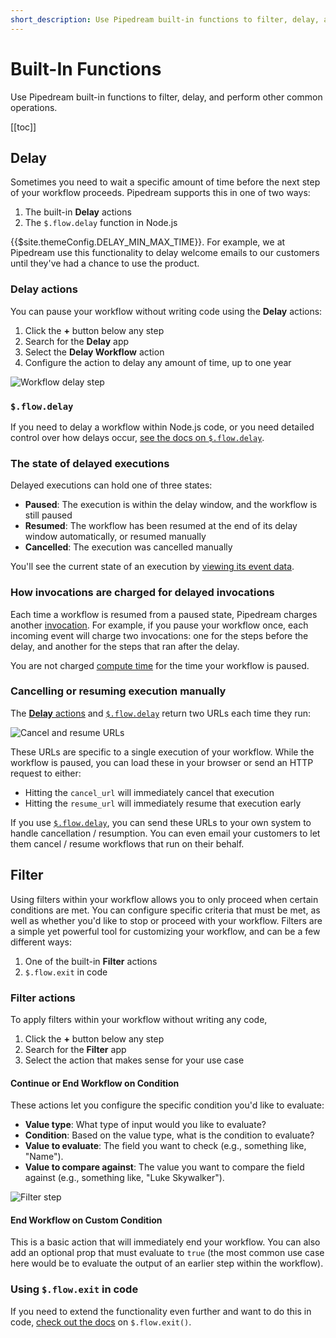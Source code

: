 ```yaml
---
short_description: Use Pipedream built-in functions to filter, delay, and perform other common operations.
---
```


# Built-In Functions

Use Pipedream built-in functions to filter, delay, and perform other common operations.

[[toc]]

## Delay

Sometimes you need to wait a specific amount of time before the next step of your workflow proceeds. Pipedream supports this in one of two ways:

1. The built-in **Delay** actions
2. The `$.flow.delay` function in Node.js

{{$site.themeConfig.DELAY_MIN_MAX_TIME}}. For example, we at Pipedream use this functionality to delay welcome emails to our customers until they've had a chance to use the product.

### Delay actions

You can pause your workflow without writing code using the **Delay** actions:

1. Click the **+** button below any step
2. Search for the **Delay** app
3. Select the **Delay Workflow** action
4. Configure the action to delay any amount of time, up to one year

![Workflow delay step](https://res.cloudinary.com/pipedreamin/image/upload/v1651551140/docs/Screen_Shot_2022-05-02_at_8.26.46_PM_hfhil5.png)

### `$.flow.delay`

If you need to delay a workflow within Node.js code, or you need detailed control over how delays occur, [see the docs on `$.flow.delay`](/code/nodejs/delay/).

### The state of delayed executions

Delayed executions can hold one of three states:

- **Paused**: The execution is within the delay window, and the workflow is still paused
- **Resumed**: The workflow has been resumed at the end of its delay window automatically, or resumed manually
- **Cancelled**: The execution was cancelled manually

You'll see the current state of an execution by [viewing its event data](/workflows/events/inspect/).

### How invocations are charged for delayed invocations

Each time a workflow is resumed from a paused state, Pipedream charges another [invocation](/pricing/#invocations). For example, if you pause your workflow once, each incoming event will charge two invocations: one for the steps before the delay, and another for the steps that ran after the delay.

You are not charged [compute time](/limits/#compute-time-per-day) for the time your workflow is paused.

### Cancelling or resuming execution manually

The [**Delay** actions](#delay-actions) and [`$.flow.delay`](/code/nodejs/delay/) return two URLs each time they run:

![Cancel and resume URLs](https://res.cloudinary.com/pipedreamin/image/upload/v1651551860/docs/Screen_Shot_2022-05-02_at_9.16.11_PM_ahw7tu.png)

These URLs are specific to a single execution of your workflow. While the workflow is paused, you can load these in your browser or send an HTTP request to either:

- Hitting the `cancel_url` will immediately cancel that execution
- Hitting the `resume_url` will immediately resume that execution early

If you use [`$.flow.delay`](/code/nodejs/delay/), you can send these URLs to your own system to handle cancellation / resumption. You can even email your customers to let them cancel / resume workflows that run on their behalf.

## Filter

Using filters within your workflow allows you to only proceed when certain conditions are met. You can configure specific criteria that must be met, as well as whether you'd like to stop or proceed with your workflow. Filters are a simple yet powerful tool for customizing your workflow, and can be a few different ways:

1. One of the built-in **Filter** actions
2. `$.flow.exit` in code 

### Filter actions

To apply filters within your workflow without writing any code,

1. Click the **+** button below any step
2. Search for the **Filter** app
3. Select the action that makes sense for your use case

#### Continue or End Workflow on Condition

These actions let you configure the specific condition you'd like to evaluate:

- **Value type**: What type of input would you like to evaluate?
- **Condition**: Based on the value type, what is the condition to evaluate?
- **Value to evaluate**: The field you want to check (e.g., something like, "Name").
- **Value to compare against**: The value you want to compare the field against (e.g., something like, "Luke Skywalker").

![Filter step](https://res.cloudinary.com/pipedreamin/image/upload/v1651610369/docs/components/Screenshot_2022-05-03_at_1.31.57_PM_glsds4.png)

#### End Workflow on Custom Condition

This is a basic action that will immediately end your workflow. You can also add an optional prop that must evaluate to `true` (the most common use case here would be to evaluate the output of an earlier step within the workflow).

### Using `$.flow.exit` in code

If you need to extend the functionality even further and want to do this in code, [check out the docs](/code/nodejs/#ending-a-workflow-early) on `$.flow.exit()`.